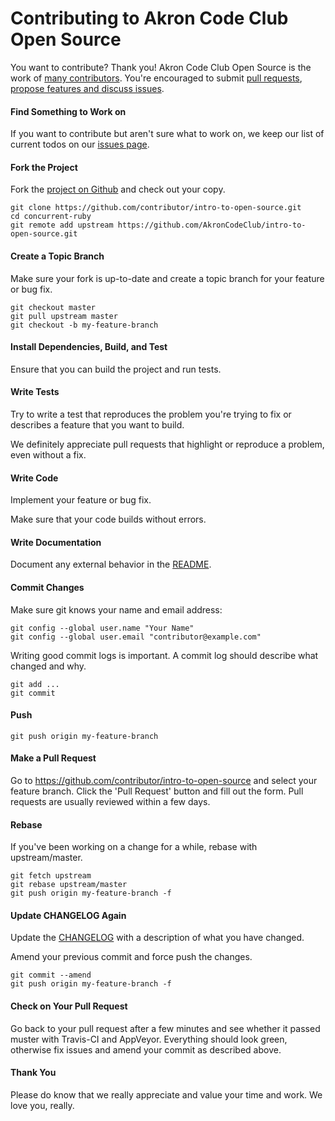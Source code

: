 # Contributing to Akron Code Club Open Source

You want to contribute? Thank you! Akron Code Club Open Source is the work of [many contributors](https://github.com/AkronCodeClub/intro-to-open-source/graphs/contributors). You're encouraged to submit [pull requests](https://github.com/AkronCodeClub/intro-to-open-source/pulls), [propose features and discuss issues](https://github.com/AkronCodeClub/intro-to-open-source/issues).

#### Find Something to Work on

If you want to contribute but aren't sure what to work on, we keep our list of current todos on our [issues page](https://github.com/AkronCodeClub/intro-to-open-source/issues).

#### Fork the Project

Fork the [project on Github](https://github.com/AkronCodeClub/intro-to-open-source) and check out your copy.

```
git clone https://github.com/contributor/intro-to-open-source.git
cd concurrent-ruby
git remote add upstream https://github.com/AkronCodeClub/intro-to-open-source.git
```

#### Create a Topic Branch

Make sure your fork is up-to-date and create a topic branch for your feature or bug fix.

```
git checkout master
git pull upstream master
git checkout -b my-feature-branch
```

#### Install Dependencies, Build, and Test

Ensure that you can build the project and run tests.

#### Write Tests

Try to write a test that reproduces the problem you're trying to fix or describes a feature that you want to build.

We definitely appreciate pull requests that highlight or reproduce a problem, even without a fix.

#### Write Code

Implement your feature or bug fix.

Make sure that your code builds without errors.

#### Write Documentation

Document any external behavior in the [README](README.md).

#### Commit Changes

Make sure git knows your name and email address:

```
git config --global user.name "Your Name"
git config --global user.email "contributor@example.com"
```

Writing good commit logs is important. A commit log should describe what changed and why.

```
git add ...
git commit
```

#### Push

```
git push origin my-feature-branch
```

#### Make a Pull Request

Go to https://github.com/contributor/intro-to-open-source and select your feature branch. Click the 'Pull Request' button and fill out the form. Pull requests are usually reviewed within a few days.

#### Rebase

If you've been working on a change for a while, rebase with upstream/master.

```
git fetch upstream
git rebase upstream/master
git push origin my-feature-branch -f
```

#### Update CHANGELOG Again

Update the [CHANGELOG](CHANGELOG.md) with a description of what you have changed.

Amend your previous commit and force push the changes.

```
git commit --amend
git push origin my-feature-branch -f
```

#### Check on Your Pull Request

Go back to your pull request after a few minutes and see whether it passed muster with Travis-CI and AppVeyor. Everything should look green, otherwise fix issues and amend your commit as described above.

#### Thank You

Please do know that we really appreciate and value your time and work. We love you, really.
